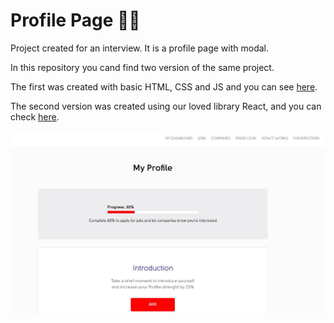 # Profile Page  :rocket::rocket:
Project created for an interview. It is a profile page with modal.

In this repository you cand find two version of the same project.

The first was created with basic HTML, CSS and JS and you can see [here](https://github.com/phillipnunes/profile-page/tree/master/basic).

The second version was created using our loved library React, and you can check [here](https://github.com/phillipnunes/profile-page/tree/master/app-react).

![alt text](https://github.com/phillipnunes/profile-page/blob/master/preview.jpg "Preview")


